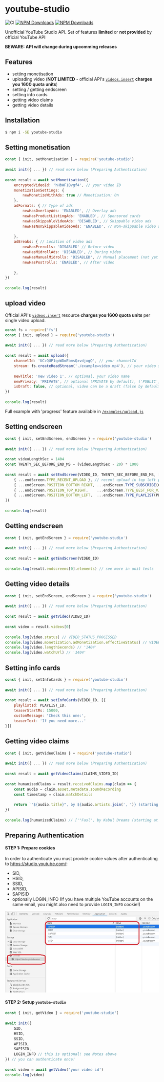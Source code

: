 # youtube-studio
![CI](https://github.com/adasq/youtube-studio/workflows/CI/badge.svg)
[![NPM Downloads](https://img.shields.io/npm/dm/youtube-studio.svg?style=flat)](https://www.npmjs.org/package/youtube-studio)
[![NPM Downloads](https://img.shields.io/npm/dt/youtube-studio.svg?style=flat)](https://www.npmjs.org/package/youtube-studio)


Unofficial YouTube Studio API.
Set of features **limited** or **not provided** by official YouTube API

**BEWARE: API will change during upcomming releases**

## Features
- setting monetisation
- uploading video (**NOT LIMITED** - official API's [`videos.insert`](https://developers.google.com/youtube/v3/determine_quota_cost) **charges you 1600 quota units**)
- setting / getting endscreen
- setting info cards
- getting video claims
- getting video details

## Installation

```sh
$ npm i -SE youtube-studio
```

## Setting monetisation

```js
const { init, setMonetisation } = require('youtube-studio')

await init({ ... }) // read more below (Preparing Authentication)

const result = await setMonetisation({
    encryptedVideoId: 'hHbWF1Bvgf4', // your video ID
    monetizationSettings: {
        newMonetizeWithAds: true // Monetisation: On
    },
    adFormats: { // Type of ads
        newHasOverlayAds: 'ENABLED', // Overlay ads
        newHasProductListingAds: 'ENABLED', // Sponsored cards
        newHasSkippableVideoAds: 'DISABLED', // Skippable video ads
        newHasNonSkippableVideoAds: 'ENABLED', // Non-skippable video ads
        
    },
    adBreaks: { // Location of video ads
        newHasPrerolls: 'DISABLED' // Before video
        newHasMidrollAds: 'DISABLED', // During video
        newHasManualMidrolls: 'DISABLED', // Manual placement (not yet provided)
        newHasPostrolls: 'ENABLED', // After video
        
    },
})

console.log(result)
```

## upload video

Official API's [`videos.insert`](https://developers.google.com/youtube/v3/determine_quota_cost) resource **charges you 1600 quota units** per single video upload.

```js
const fs = require('fs')
const { init, upload } = require('youtube-studio')

await init({ ... }) // read more below (Preparing Authentication)

const result = await upload({
    channelId: 'UCzQUP1qoWDoEbmsQxvdjxgQ', // your channelId
    stream: fs.createReadStream('./example=video.mp4'), // your video stream

    newTitle: 'new video 1', // optional, your video name
    newPrivacy: 'PRIVATE', // optional (PRIVATE by default), ('PUBLIC', 'UNLISTED', 'PRIVATE' options available)
    isDraft: false, // optional, video can be a draft (false by default)
})

console.log(result)
```

Full example with 'progress' feature available in [`/examples/upload.js`](https://github.com/adasq/youtube-studio/blob/master/examples/upload.js)

## Setting endscreen

```js
const { init, setEndScreen, endScreen } = require('youtube-studio')

await init({ ... }) // read more below (Preparing Authentication)

const videoLengthSec = 1404
const TWENTY_SEC_BEFORE_END_MS = (videoLengthSec - 20) * 1000

const result = await setEndScreen(VIDEO_ID, TWENTY_SEC_BEFORE_END_MS, [
    { ...endScreen.TYPE_RECENT_UPLOAD }, // recent upload in top left position
    { ...endScreen.POSITION_BOTTOM_RIGHT, ...endScreen.TYPE_SUBSCRIBE(CHANNEL_ID) }, // subscribe button
    { ...endScreen.POSITION_TOP_RIGHT,    ...endScreen.TYPE_BEST_FOR_VIEWERS,      ...endScreen.DELAY(500) }, // best for viewers delayed with 0.5 sec
    { ...endScreen.POSITION_BOTTOM_LEFT,  ...endScreen.TYPE_PLAYLIST(PLAYLIST_ID), ...endScreen.DELAY(1000) } // playlist delayed with 1 sec
])
    
console.log(result)
```

## Getting endscreen

```js
const { init, getEndScreen } = require('youtube-studio')

await init({ ... }) // read more below (Preparing Authentication)

const result = await getEndScreen(VIDEO_ID)
    
console.log(result.endscreens[0].elements) // see more in unit tests
```

## Getting video details

```js
const { init, setEndScreen, endScreen } = require('youtube-studio')

await init({ ... }) // read more below (Preparing Authentication)

const result = await getVideo(VIDEO_ID)

const video = result.videos[0]

console.log(video.status) // VIDEO_STATUS_PROCESSED
console.log(video.monetization.adMonetization.effectiveStatus) // VIDEO_MONETIZING_STATUS_MONETIZING_WITH_LIMITED_ADS
console.log(video.lengthSeconds) // '1404'
console.log(video.watchUrl) // '1404'
```

## Setting info cards

```js
const { init, setInfoCards } = require('youtube-studio')

await init({ ... }) // read more below (Preparing Authentication)

const result = await setInfoCards(VIDEO_ID, [{
    playlistId: PLAYLIST_ID,
    teaserStartMs: 15000,
    customMessage: 'Check this one:',
    teaserText: 'If you need more...'
}])
```

## Getting video claims

```js
const { init, getVideoClaims } = require('youtube-studio')

await init({ ... }) // read more below (Preparing Authentication)

const result = await getVideoClaims(CLAIMS_VIDEO_ID)
            
const humanizedClaims = result.receivedClaims.map(claim => {
    const audio = claim.asset.metadata.soundRecording
    const timestamp = claim.matchDetails
    
    return `"${audio.title}", by ${audio.artists.join(', ')} (starting at ${timestamp.longestMatchStartTimeSeconds} sec.)`
})

console.log(humanizedClaims) // ['"Fasl", by Kabul Dreams (starting at 2771 sec.)', ...]
```

## Preparing Authentication

#### STEP 1: Prepare cookies

In order to authenticate you must provide cookie values after authenticating to https://studio.youtube.com/:
- SID, 
- HSID,
- SSID,
- APISID,
- SAPISID
- optionally LOGIN_INFO (If you have multiple YouTube accounts on the same email, you might also need to provide `LOGIN_INFO` cookie!)


![](docs/images/cookies.jpg)

#### STEP 2: Setup `youtube-studio`

```js
const { init, getVideo } = require('youtube-studio')

await init({
    SID,
    HSID,
    SSID,
    APISID,
    SAPISID,
    LOGIN_INFO // this is optional! see Notes above
}) // you can authenticate once!
        
const video = await getVideo('your video id')
console.log(video)
```
